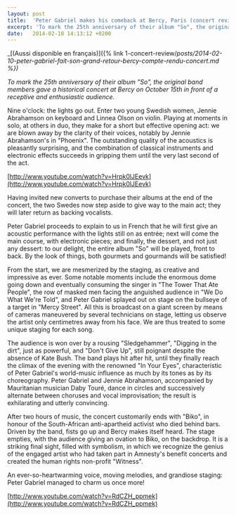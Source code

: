 ```yaml
---
layout: post
title:  'Peter Gabriel makes his comeback at Bercy, Paris (concert review)'
excerpt: 'To mark the 25th anniversary of their album "So", the original band members gave a historical concert in front of a receptive and enthusiastic audience.'
date:   2014-02-10 14:13:12 +0200
---
```


_[(Aussi disponible en français)]({% link 1-concert-review/_posts/2014-02-10-peter-gabriel-fait-son-grand-retour-bercy-compte-rendu-concert.md %})_

*To mark the 25th anniversary of their album "So", the original band members gave a historical concert at Bercy on October 15th in front of a receptive and enthusiastic audience.*

Nine o'clock: the lights go out. Enter two young Swedish women, Jennie Abrahamson on keyboard and Linnea Olson on violin. Playing at moments in solo, at others in duo, they make for a short but effective opening act: we are blown away by the clarity of their voices, notably by Jennie Abrahamson's in "Phoenix". The outstanding quality of the acoustics is pleasantly surprising, and the combination of classical instruments and electronic effects succeeds in gripping them until the very last second of the act.

[http://www.youtube.com/watch?v=Hrpk0lJEevk](http://www.youtube.com/watch?v=Hrpk0lJEevk)

Having invited new converts to purchase their albums at the end of the concert, the two Swedes now step aside to give way to the main act; they will later return as backing vocalists.

Peter Gabriel proceeds to explain to us in French that he will first give an acoustic performance with the lights still on as entrée; next will come the main course, with electronic pieces; and finally, the dessert, and not just any dessert: to our delight, the entire album "So" will be played, front to back. By the look of things, both gourmets and gourmands will be satisfied!

From the start, we are mesmerized by the staging, as creative and impressive as ever. Some notable moments include the enormous dome going down and eventually consuming the singer in "The Tower That Ate People", the row of masked men facing the anguished audience in "We Do What We're Told", and Peter Gabriel splayed out on stage on the bullseye of a target in "Mercy Street". All this is broadcast on a giant screen by means of cameras maneuvered by several technicians on stage, letting us observe the artist only centimetres away from his face. We are thus treated to some unique staging for each song.

The audience is won over by a rousing "Sledgehammer", "Digging in the dirt", just as powerful, and "Don't Give Up", still poignant despite the absence of Kate Bush. The band plays hit after hit, until they finally reach the climax of the evening with the renowned "In Your Eyes", characteristic of Peter Gabriel's world-music influence as much by its tones as by its choreography. Peter Gabriel and Jennie Abrahamson, accompanied by Mauritanian musician Daby Touré, dance in circles and successively alternate between choruses and vocal improvisation; the result is exhilarating and utterly convincing.

After two hours of music, the concert customarily ends with "Biko", in honour of the South-African anti-apartheid activist who died behind bars. Driven by the band, fists go up and Bercy makes itself heard. The stage empties, with the audience giving an ovation to Biko, on the backdrop. It is a striking final sight, filled with symbolism, in which we recognize the genius of the engaged artist who had taken part in Amnesty's benefit concerts and created the human rights non-profit "Witness".

An ever-so-heartwarming voice, moving melodies, and grandiose staging: Peter Gabriel managed to charm us once more!

[http://www.youtube.com/watch?v=RdCZH_ppmek](http://www.youtube.com/watch?v=RdCZH_ppmek)